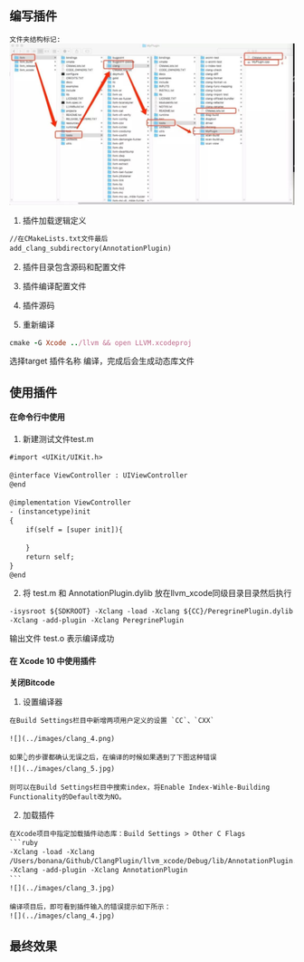 
## 编写插件

`文件夹结构标记:`
![](../images/clang_1.jpg)

1. 插件加载逻辑定义
```txt
//在CMakeLists.txt文件最后
add_clang_subdirectory(AnnotationPlugin)
```
2. 插件目录包含源码和配置文件

3. 插件编译配置文件
4. 插件源码
5. 重新编译
  ```ruby
  cmake -G Xcode ../llvm && open LLVM.xcodeproj
  ```
  选择target 插件名称 编译，完成后会生成动态库文件

## 使用插件

#### 在命令行中使用

1. 新建测试文件test.m

```objc
#import <UIKit/UIKit.h>

@interface ViewController : UIViewController
@end

@implementation ViewController
- (instancetype)init
{
    if(self = [super init]){

    }
    return self;
}
@end

```
  2. 将 test.m 和 AnnotationPlugin.dylib 放在llvm_xcode同级目录目录然后执行
```objc
-isysroot ${SDKROOT} -Xclang -load -Xclang ${CC}/PeregrinePlugin.dylib -Xclang -add-plugin -Xclang PeregrinePlugin
```
  输出文件 test.o 表示编译成功

#### 在 Xcode 10 中使用插件

**关闭Bitcode**

  1. 设置编译器

    在Build Settings栏目中新增两项用户定义的设置 `CC`、`CXX`

    ![](../images/clang_4.png)

    如果👆的步骤都确认无误之后，在编译的时候如果遇到了下图这种错误
    ![](../images/clang_5.jpg)

    则可以在Build Settings栏目中搜索index，将Enable Index-Wihle-Building Functionality的Default改为NO。

  2. 加载插件

    在Xcode项目中指定加载插件动态库：Build Settings > Other C Flags
    ```ruby
    -Xclang -load -Xclang /Users/bonana/Github/ClangPlugin/llvm_xcode/Debug/lib/AnnotationPlugin.dylib -Xclang -add-plugin -Xclang AnnotationPlugin
    ```
    ![](../images/clang_3.jpg)

    编译项目后，即可看到插件输入的错误提示如下所示：
    ![](../images/clang_4.jpg)


## 最终效果
